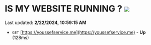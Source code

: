 # IS MY WEBSITE RUNNING ? [![](https://img.shields.io/static/v1?label=Sponsor&message=%E2%9D%A4&logo=GitHub&color=%23fe8e86)](https://github.com/sponsors/<username>)

Last updated: **2/22/2024, 10:59:15 AM**

- `GET` [https://youssefservice.me](https://youssefservice.me) - **Up** (128ms)
